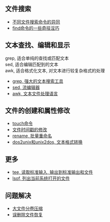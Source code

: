 ## 文件搜索

+ [不同文件搜索命令的异同](https://github.com/HudsonWu/linuxStudying/blob/master/common/file/file_search/file_search_commands.md)
+ [find命令的一些奇技淫巧](https://github.com/HudsonWu/linuxStudying/blob/master/common/file/find.md)

## 文本查找、编辑和显示
grep, 适合单纯的查找或匹配文本<br/>
sed, 适合编辑匹配到的文本<br/>
awk, 适合格式化文本, 对文本进行较复杂格式的处理

+ [grep, 强大的文本搜索工具](https://github.com/HudsonWu/linuxStudying/blob/master/common/file/grep.md)
+ [sed, 流编辑器](https://github.com/HudsonWu/linuxStudying/blob/master/common/file/sed.md)
+ [awk, 文本文件处理语言](https://github.com/HudsonWu/linuxStudying/blob/master/common/file/awk.md)

## 文件的创建和属性修改

+ [touch命令](https://github.com/HudsonWu/linuxStudying/blob/master/common/file/touch.md)
+ [文件时间戳的修改](https://github.com/HudsonWu/linuxStudying/blob/master/common/file/timestamps.md)
+ [rename, 批量重命名](https://github.com/HudsonWu/linuxStudying/blob/master/common/file/rename.md)
+ [dos2unix和unix2dos, 文本格式转换](https://github.com/HudsonWu/linuxStudying/blob/master/common/file/dos2unix.md)

## 更多
+ [tee, 读取标准输入, 输出到标准输出和文件](https://github.com/HudsonWu/linuxStudying/blob/master/common/file/tee.md)
+ [lsof, 列出当前系统打开的文件](https://github.com/HudsonWu/linuxStudying/blob/master/common/file/lsof.md)

## 问题解决

+ [大文件分卷压缩](https://github.com/HudsonWu/linuxStudying/blob/master/common/file/sub_volume.md)
+ [误删除文件恢复](https://github.com/HudsonWu/linuxStudying/tree/master/common/file/delete_mistake)
